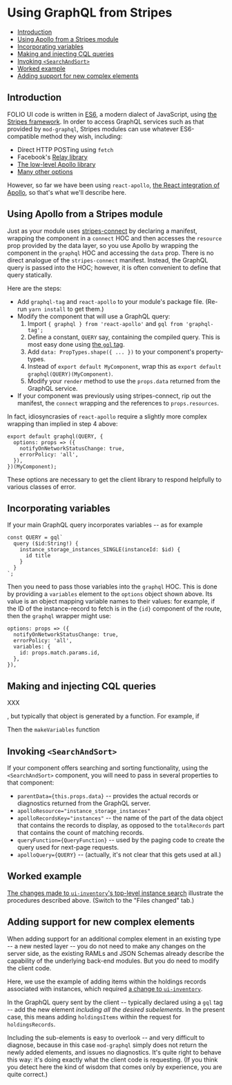# Using GraphQL from Stripes

<!-- md2toc -l 2 using-graphql-from-stripes.md -->
* [Introduction](#introduction)
* [Using Apollo from a Stripes module](#using-apollo-from-a-stripes-module)
* [Incorporating variables](#incorporating-variables)
* [Making and injecting CQL queries](#making-and-injecting-cql-queries)
* [Invoking `<SearchAndSort>`](#invoking-searchandsort)
* [Worked example](#worked-example)
* [Adding support for new complex elements](#adding-support-for-new-complex-elements)


## Introduction

FOLIO UI code is written in [ES6](http://es6-features.org/), a modern dialect of JavaScript, using [the Stripes framework](https://github.com/folio-org/stripes). In order to access GraphQL services such as that provided by `mod-graphql`, Stripes modules can use whatever ES6-compatible method they wish, including:
* Direct HTTP POSTing using `fetch`
* Facebook's [Relay library](https://facebook.github.io/relay/)
* [The low-level Apollo library](https://github.com/apollographql/apollo-client)
* [Many other options](https://medium.com/open-graphql/exploring-different-graphql-clients-d1bc69de305f)

However, so far we have been using `react-apollo`, [the React integration of Apollo](https://github.com/apollographql/react-apollo), so that's what we'll describe here.


## Using Apollo from a Stripes module

Just as your module uses [stripes-connect](https://github.com/folio-org/stripes-connect/) by declaring a manifest, wrapping the component in a `connect` HOC and then accesses the `resource` prop provided by the data layer, so you use Apollo by wrapping the component in the `graphql` HOC and accessing the `data` prop. There is no direct analogue of the `stripes-connect` manifest. Instead, the GraphQL query is passed into the HOC; however, it is often convenient to define that query statically.

Here are the steps:

* Add `graphql-tag` and `react-apollo` to your module's package file. (Re-run `yarn install` to get them.)
* Modify the component that will use a GraphQL query:
   1. Import `{ graphql } from 'react-apollo'` and `gql from 'graphql-tag';`
   2. Define a constant, `QUERY` say, containing the compiled query. This is most easy done using [the `gql` tag](https://github.com/apollographql/graphql-tag).
   3. Add `data: PropTypes.shape({ ... })` to your component's property-types.
   4. Instead of `export default MyComponent`, wrap this as `export default graphql(QUERY)(MyComponent)`.
   5. Modify your `render` method to use the `props.data` returned from the GraphQL service.
* If your component was previously using stripes-connect, rip out the manifest, the `connect` wrapping and the references to `props.resources`.

In fact, idiosyncrasies of `react-apollo` require a slightly more complex wrapping than implied in step 4 above:

	export default graphql(QUERY, {
	  options: props => ({
	    notifyOnNetworkStatusChange: true,
	    errorPolicy: 'all',
	  }),
	})(MyComponent);

These options are necessary to get the client library to respond helpfully to various classes of error.


## Incorporating variables

If your main GraphQL query incorporates variables -- as for example

	const QUERY = gql`
	  query ($id:String!) {
	    instance_storage_instances_SINGLE(instanceId: $id) {
	      id title
	    }
	  }
	`;

Then you need to pass those variables into the `graphql` HOC. This is done by providing a `variables` element to the `options` object shown above. Its value is an object mapping variable names to their values: for example, if the ID of the instance-record to fetch is in the `{id}` component of the route, then the `graphql` wrapper might use:

	options: props => ({
	  notifyOnNetworkStatusChange: true,
	  errorPolicy: 'all',
	  variables: {
	    id: props.match.params.id,
	  },
	}),


## Making and injecting CQL queries

XXX

, but typically that object is generated by a function. For example, if 

Then the `makeVariables` function 


## Invoking `<SearchAndSort>`

If your component offers searching and sorting functionality, using the `<SearchAndSort>` component, you will need to pass in several properties to that component:

* `parentData={this.props.data}` -- provides the actual records or diagnostics returned from the GraphQL server.
* `apolloResource="instance_storage_instances"`
* `apolloRecordsKey="instances"` -- the name of the part of the data object that contains the records to display, as opposed to the `totalRecords` part that contains the count of matching records.
* `queryFunction={QueryFunction}` -- used by the paging code to create the query used for next-page requests.
* `apolloQuery={QUERY}` -- (actually, it's not clear that this gets used at all.)


## Worked example

[The changes made to `ui-inventory`'s top-level instance search](https://github.com/folio-org/ui-inventory/compare/35caafd4a9dc7cfd2331458f066b120b11200665...graphql-tutorial) illustrate the procedures described above. (Switch to the "Files changed" tab.)


## Adding support for new complex elements

When adding support for an additional complex element in an existing type -- a new nested layer -- you do not need to make any changes on the server side, as the existing RAMLs and JSON Schemas already describe the capability of the underlying back-end modules. But you do need to modify the client code.

Here, we use the example of adding items within the holdings records associated with instances, which required [a change to `ui-inventory`](https://github.com/folio-org/ui-inventory/commit/a9849790a3d9d66d4e34f078482c1da3e0778fa8).

In the GraphQL query sent by the client -- typically declared using a `gql` tag -- add the new element _including all the desired subelements_. In the present case, this means adding `holdingsItems` within the request for `holdingsRecords`.

Including the sub-elements is easy to overlook -- and very difficult to diagnose, because in this case `mod-graphql` simply does not return the newly added elements, and issues no diagnostics. It's quite right to behave this way: it's doing exactly what the client code is requesting. (If you think you detect here the kind of wisdom that comes only by experience, you are quite correct.)


